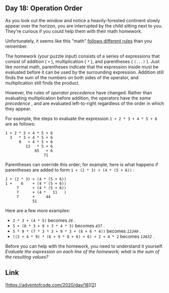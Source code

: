 ## Day 18: Operation Order

As you look out the window and notice a heavily-forested continent slowly appear over the horizon, you are interrupted by the child sitting next to you. They're curious if you could help them with their math homework.

Unfortunately, it seems like this "math" [follows different rules][1] than you remember.

The homework (your puzzle input) consists of a series of expressions that consist of addition ( `+` ), multiplication ( `*` ), and parentheses ( `(...)` ). Just like normal math, parentheses indicate that the expression inside must be evaluated before it can be used by the surrounding expression. Addition still finds the sum of the numbers on both sides of the operator, and multiplication still finds the product.

However, the rules of _operator precedence_ have changed. Rather than evaluating multiplication before addition, the operators have the _same precedence_ , and are evaluated left-to-right regardless of the order in which they appear.

For example, the steps to evaluate the expression `1 + 2 * 3 + 4 * 5 + 6` are as follows:

```
1 + 2 * 3 + 4 * 5 + 6
  3   * 3 + 4 * 5 + 6
      9   + 4 * 5 + 6
         13   * 5 + 6
             65   + 6
                 71
```

Parentheses can override this order; for example, here is what happens if parentheses are added to form `1 + (2 * 3) + (4 * (5 + 6))` :

```
1 + (2 * 3) + (4 * (5 + 6))
1 +    6    + (4 * (5 + 6))
     7      + (4 * (5 + 6))
     7      + (4 *   11   )
     7      +     44
            51
```

Here are a few more examples:

- `2 * 3 + (4 * 5)` becomes _`26`_ .
- `5 + (8 * 3 + 9 + 3 * 4 * 3)` becomes _`437`_ .
- `5 * 9 * (7 * 3 * 3 + 9 * 3 + (8 + 6 * 4))` becomes _`12240`_ .
- `((2 + 4 * 9) * (6 + 9 * 8 + 6) + 6) + 2 + 4 * 2` becomes _`13632`_ .

Before you can help with the homework, you need to understand it yourself. _Evaluate the expression on each line of the homework; what is the sum of the resulting values?_

## Link

[https://adventofcode.com/2020/day/18][2]

[1]: https://www.youtube.com/watch?v=3QtRK7Y2pPU&t=15
[2]: https://adventofcode.com/2020/day/18
